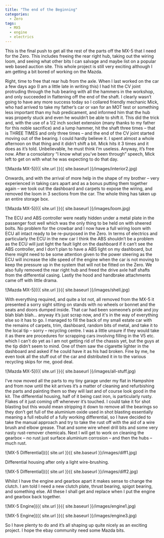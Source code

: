 ```yaml
---
title: "The end of the Beginning"
categories:
  - Zero
tags:
  - MX5
  - engine
  - electrics
---
```


This is the final push to get all the rest of the parts off the MX-5 that I need for the Zero. This includes freeing the rear right hub, taking out the wiring loom, and seeing what other bits I can salvage and maybe list on a popular web based auction site. This whole project is still very exciting although I am getting a bit bored of working on the Mazda.

Right, time to free that rear hub from the axle. When I last worked on the car a few days ago (I am a little late in writing this) I had hit the CV joint protruding through the hub bearing with all the hammers in the workshop, and only succeeded in flattening off the end of the shaft. I clearly wasn’t going to have any more success today so I collared friendly mechanic Mick, who had arrived to take my father’s car or van for an MOT test or something less important than my hub predicament, and informed him that the hub was properly stuck and even he wouldn’t be able to shift it. This did the trick and, with the use of a 1/2 inch socket extension (many thanks to my father for this noble sacrifice) and a lump hammer, hit the shaft three times – that is THREE TIMES and only three times – and the end of the CV joint started moving out of the bearing. I could hardly believe it. I spent almost a whole afternoon on that thing and it didn’t shift a bit. Mick hits it 3 times and it does as it’s told. Unbelievable, he must think I’m useless. Anyway, it’s free now. After a consolatory “I know what you’ve been through” speech, Mick left to get on with what he was expecting to do that day.

![Mazda MX-5]({{ site.url }}{{ site.baseurl }}/images/interior2.jpg)

Onwards, and with the arrival of more help in the shape of my brother – very experienced in taking cars apart and as a bonus putting them together again – we took out the dashboard and carpets to expose the wiring, and removed the loom in 3 sections from the car. The whole thing has taken up an entire storage box.

![Mazda MX-5]({{ site.url }}{{ site.baseurl }}/images/loom.jpg)

The ECU and ABS controller were neatly hidden under a metal plate in the passenger foot well which was the only thing to be held on with sheered bolts. No problem for the crowbar and I now have a full wiring loom with ECU all intact ready to be re-purposed in the Zero. In terms of electrics and particularly the ECU in the new car I think the ABS shouldn’t be a problem as the ECU will just light the fault light on the dashboard if it can’t see the ABS controller, and I don’t plan to have a ABS light on my dashboard, but there might need to be some attention given to the power steering as the ECU will increase the idle speed of the engine when the car is not moving to keep the pressure up in the system that will not be fitted on the Zero.
We also fully removed the rear right hub and freed the drive axle half shafts from the differential casing. Lastly the hood and handbrake attachments came off with little drama.

![Mazda MX-5]({{ site.url }}{{ site.baseurl }}/images/shell.jpg)

With everything required, and quite a lot not, all removed from the MX-5 it presented a sorry sight sitting on stands with no wheels or bonnet and the seats and doors dumped inside. That car had been someone’s pride and joy blah blah blah… anyway it’s just scrap now, and it's in the way of everything else so it has to go. I managed to fill the back of my small estate car with the remains of carpets, trim, dashboard, random bits of metal, and take it to the local tip – sorry – recycling centre. I was a little unsure if they would take it as there are procedures for scrapping cars involving filling in the V5 etc. which I can’t do yet as I am not getting rid of the chassis yet, but the guys at the tip didn’t seem to mind. One of them saw the cigarette lighter in the dashboard and asked if he could have it as his had broken. Fine by me, he even took all the stuff out of the car and distributed it in to the various recycling skips for me, good deal.

![Mazda MX-5]({{ site.url }}{{ site.baseurl }}/images/all-stuff.jpg)

I’ve now moved all the parts to my tiny garage under my flat in Hampshire and from now until the kit arrives it’s a matter of cleaning and refurbishing the parts and painting them so they will last and of course look good in the kit. The differential housing, half of it being cast iron, is particularly rusty. Flakes of it just coming off whenever it’s touched. I could take it for shot blasting but this would mean stripping it down to remove all the bearings so they don’t get full of the aluminium oxide used in shot blasting essentially meaning a full rebuild of a fully working differential, so I have decided to take the manual approach and try to take the rust off with the aid of a wire brush and elbow grease. That and some wire wheel drill bits and some very nasty rust-remover chemicals. Next I will get to work on cleaning the gearbox – no rust just surface aluminium corrosion – and then the hubs – much rust.

![MX-5 Differential]({{ site.url }}{{ site.baseurl }}/images/diff1.jpg)

Differential housing after only a light wire-brushing.

![MX-5 Differential]({{ site.url }}{{ site.baseurl }}/images/diff2.jpg)

Whilst I have the engine and gearbox apart it makes sense to change the clutch. I am told I need a new clutch plate, thrust bearing, spigot bearing, and something else. All these I shall get and replace when I put the engine and gearbox back together.

![MX-5 Engine]({{ site.url }}{{ site.baseurl }}/images/engine1.jpg)

![MX-5 Engine]({{ site.url }}{{ site.baseurl }}/images/engine3.jpg)

So I have plenty to do and it’s all shaping up quite nicely as an exciting project. I hope the ebay community need some Mazda bits.